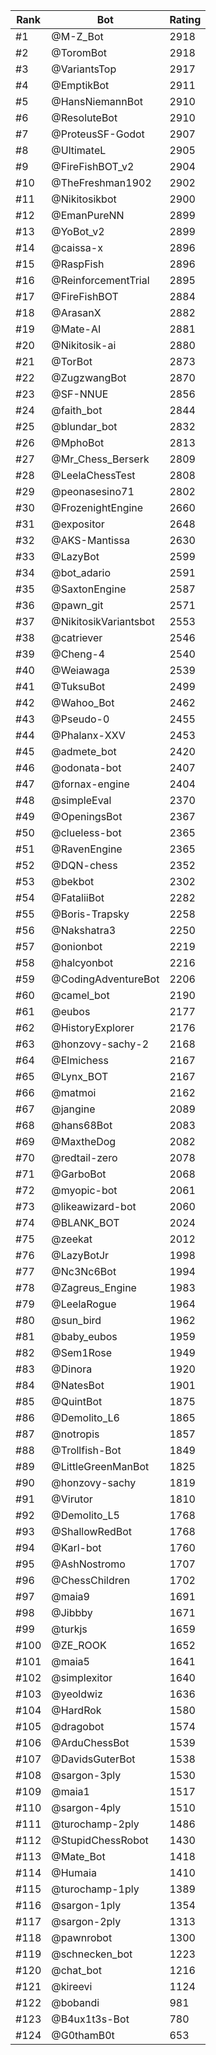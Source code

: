 Rank|Bot|Rating
---|---|---
#1|@M-Z_Bot|2918
#2|@ToromBot|2918
#3|@VariantsTop|2917
#4|@EmptikBot|2911
#5|@HansNiemannBot|2910
#6|@ResoluteBot|2910
#7|@ProteusSF-Godot|2907
#8|@UltimateL|2905
#9|@FireFishBOT_v2|2904
#10|@TheFreshman1902|2902
#11|@Nikitosikbot|2900
#12|@EmanPureNN|2899
#13|@YoBot_v2|2899
#14|@caissa-x|2896
#15|@RaspFish|2896
#16|@ReinforcementTrial|2895
#17|@FireFishBOT|2884
#18|@ArasanX|2882
#19|@Mate-AI|2881
#20|@Nikitosik-ai|2880
#21|@TorBot|2873
#22|@ZugzwangBot|2870
#23|@SF-NNUE|2856
#24|@faith_bot|2844
#25|@blundar_bot|2832
#26|@MphoBot|2813
#27|@Mr_Chess_Berserk|2809
#28|@LeelaChessTest|2808
#29|@peonasesino71|2802
#30|@FrozenightEngine|2660
#31|@expositor|2648
#32|@AKS-Mantissa|2630
#33|@LazyBot|2599
#34|@bot_adario|2591
#35|@SaxtonEngine|2587
#36|@pawn_git|2571
#37|@NikitosikVariantsbot|2553
#38|@catriever|2546
#39|@Cheng-4|2540
#40|@Weiawaga|2539
#41|@TuksuBot|2499
#42|@Wahoo_Bot|2462
#43|@Pseudo-0|2455
#44|@Phalanx-XXV|2453
#45|@admete_bot|2420
#46|@odonata-bot|2407
#47|@fornax-engine|2404
#48|@simpleEval|2370
#49|@OpeningsBot|2367
#50|@clueless-bot|2365
#51|@RavenEngine|2365
#52|@DQN-chess|2352
#53|@bekbot|2302
#54|@FataliiBot|2282
#55|@Boris-Trapsky|2258
#56|@Nakshatra3|2250
#57|@onionbot|2219
#58|@halcyonbot|2216
#59|@CodingAdventureBot|2206
#60|@camel_bot|2190
#61|@eubos|2177
#62|@HistoryExplorer|2176
#63|@honzovy-sachy-2|2168
#64|@Elmichess|2167
#65|@Lynx_BOT|2167
#66|@matmoi|2162
#67|@jangine|2089
#68|@hans68Bot|2083
#69|@MaxtheDog|2082
#70|@redtail-zero|2078
#71|@GarboBot|2068
#72|@myopic-bot|2061
#73|@likeawizard-bot|2060
#74|@BLANK_BOT|2024
#75|@zeekat|2012
#76|@LazyBotJr|1998
#77|@Nc3Nc6Bot|1994
#78|@Zagreus_Engine|1983
#79|@LeelaRogue|1964
#80|@sun_bird|1962
#81|@baby_eubos|1959
#82|@Sem1Rose|1949
#83|@Dinora|1920
#84|@NatesBot|1901
#85|@QuintBot|1875
#86|@Demolito_L6|1865
#87|@notropis|1857
#88|@Trollfish-Bot|1849
#89|@LittleGreenManBot|1825
#90|@honzovy-sachy|1819
#91|@Virutor|1810
#92|@Demolito_L5|1768
#93|@ShallowRedBot|1768
#94|@Karl-bot|1760
#95|@AshNostromo|1707
#96|@ChessChildren|1702
#97|@maia9|1691
#98|@Jibbby|1671
#99|@turkjs|1659
#100|@ZE_ROOK|1652
#101|@maia5|1641
#102|@simplexitor|1640
#103|@yeoldwiz|1636
#104|@HardRok|1580
#105|@dragobot|1574
#106|@ArduChessBot|1539
#107|@DavidsGuterBot|1538
#108|@sargon-3ply|1530
#109|@maia1|1517
#110|@sargon-4ply|1510
#111|@turochamp-2ply|1486
#112|@StupidChessRobot|1430
#113|@Mate_Bot|1418
#114|@Humaia|1410
#115|@turochamp-1ply|1389
#116|@sargon-1ply|1354
#117|@sargon-2ply|1313
#118|@pawnrobot|1300
#119|@schnecken_bot|1223
#120|@chat_bot|1216
#121|@kireevi|1124
#122|@bobandi|981
#123|@B4ux1t3s-Bot|780
#124|@G0thamB0t|653
